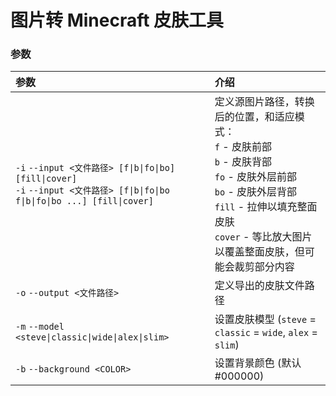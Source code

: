 # 图片转 Minecraft 皮肤工具

### 参数
| 参数                                                                                                                           | 介绍                                                                                                                                                               |
|:-----------------------------------------------------------------------------------------------------------------------------|:-----------------------------------------------------------------------------------------------------------------------------------------------------------------|
| `-i` `--input <文件路径> [f\|b\|fo\|bo] [fill\|cover]` <br/> `-i` `--input <文件路径> [f\|b\|fo\|bo f\|b\|fo\|bo ...] [fill\|cover]` | 定义源图片路径，转换后的位置，和适应模式：<br/> `f` - 皮肤前部 <br/> `b` - 皮肤背部 <br/> `fo` - 皮肤外层前部 <br/> `bo` - 皮肤外层背部 <br/> `fill` - 拉伸以填充整面皮肤 <br/> `cover` - 等比放大图片以覆盖整面皮肤，但可能会裁剪部分内容 |
| `-o` `--output <文件路径>`                                                                                                       | 定义导出的皮肤文件路径                                                                                                                                                      |
| `-m` `--model <steve\|classic\|wide\|alex\|slim>`                                                                            | 设置皮肤模型 (`steve` = `classic` = `wide`, `alex` = `slim`)                                                                                                           |                |
| `-b` `--background <COLOR>`                                                                                                  | 设置背景颜色 (默认#000000)                                                                                                                                               |
